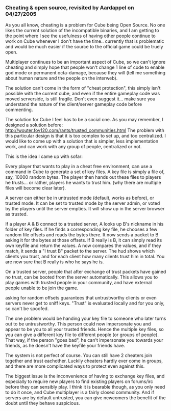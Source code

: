 ### Cheating & open source, revisited by Aardappel on 04/27/2005 ###

As you all know, cheating is a problem for Cube being Open Source. No one likes the current solution of the incompatible binaries, and I am getting to the point where I see the usefulness of having other people continue to work on Cube whenever I don't have the time.. currently that is problematic and would be much easier if the source to the official game could be truely open.

Multiplayer continues to be an important aspect of Cube, so we can't ignore cheating and simply hope that people won't change 1 line of code to enable god mode or permanent octa-damage, because they will (tell me something about human nature and the people on the interweb).

The solution can't come in the form of "cheat protection", this simply isn't possible with the current cube, and even if the entire gameplay code was moved serverside, is still fragile. Don't even suggest it... make sure you understand the nature of the client/server gameplay code before commenting.

The solution for Cube I feel has to be a social one. As you may remember, I designed a solution before:
http://wouter.fov120.com/rants/trusted_communities.html
The problem with this particular design is that it is too complex to set up, and too centralized. I would like to come up with a solution that is simpler, less implementation work, and can work with any group of people, centralized or not.

This is the idea I came up with sofar:

Every player that wants to play in a cheat free environment, can use a command in Cube to generate a set of key files. A key file is simply a file of, say, 10000 random bytes. The player then hands out these files to players he trusts... or rather, players he wants to trust him. (why there are multiple files will become clear later).

A server can either be in untrusted mode (default, works as before), or trusted mode. It can be set to trusted mode by the server admin, or voted by the players until the server empties. It will show up in the server browser as trusted.

If a player A & B connect to a trusted server, A looks up B's nickname in his folder of key files. If he finds a corresponding key file, he chooses a few random file offsets and reads the bytes there. It now sends a packet to B asking it for the bytes at those offsets. If B really is B, it can simply read its own keyfile and return the values. A now compares the values, and if they match, it sends a "I trust B" packet to the server. The hud shows which clients you trust, and for each client how many clients trust him in total. You are now sure that B really is who he says he is.

On a trusted server, people that after exchange of trust packets have gained no trust, can be booted from the server automatically. This allows you to play games with trusted people in your community, and have external people unable to be join the game.

asking for random offsets guarantees that untrustworthy clients or even servers never get to sniff keys. "Trust" is evaluated locally and for you only, so can't be spoofed.

The one problem would be handing your key file to someone who later turns out to be untrustworthy. This person could now impersonate you and appear to be you to all your trusted friends. Hence the multiple key files, so you can give a different key file to different people (or groups of people). That way, if the person "goes bad", he can't impersonate you towards your friends, as he doesn't have the keyfile your friends have.

The system is not perfect of course. You can still have 2 cheaters join together and trust eachother. Luckily cheaters hardly ever come in groups, and there are more complicated ways to protect even against this.

The biggest issue is the inconvenience of having to exchange key files, and especially to require new players to find existing players on forums/irc before they can sensibly play. I think it is bearable though, as you only need to do it once, and Cube multiplayer is a fairly closed community. And if servers are by default untrusted, you can give newcomers the benefit of the doubt until they behave suspicious.



